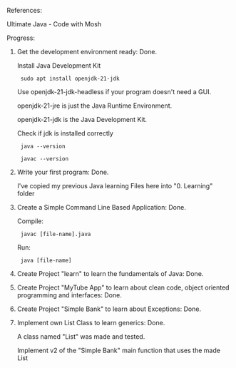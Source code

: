 References:

Ultimate Java - Code with Mosh


Progress: 

1. Get the development environment ready: Done.

    Install Java Development Kit
        
        sudo apt install openjdk-21-jdk

    Use openjdk-21-jdk-headless if your program doesn't need a GUI. 

    openjdk-21-jre is just the Java Runtime Environment. 
    
    openjdk-21-jdk is the Java Development Kit.

    Check if jdk is installed correctly

        java --version

        javac --version


2. Write your first program: Done.

    I've copied my previous Java learning Files here into "0. Learning" folder

3. Create a Simple Command Line Based Application: Done. 

    Compile: 

        javac [file-name].java

    Run: 

        java [file-name]

4. Create Project "learn" to learn the fundamentals of Java: Done.

5. Create Project "MyTube App" to learn about clean code, object oriented programming and interfaces: Done.

6. Create Project "Simple Bank" to learn about Exceptions: Done.

7. Implement own List Class to learn generics: Done. 

    A class named "List" was made and tested.
    
    Implement v2 of the "Simple Bank" main function that uses the made List